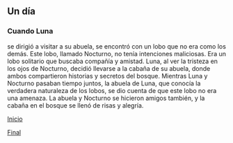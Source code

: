 ## Un día
### Cuando Luna

se dirigió a visitar a su abuela, se encontró con un lobo que no era como los 
demás. Este lobo, llamado Nocturno, no tenía intenciones maliciosas. Era un lobo solitario que 
buscaba compañía y amistad. Luna, al ver la tristeza en los ojos de Nocturno, decidió llevarse a la 
cabaña de su abuela, donde ambos compartieron historias y secretos del bosque.
Mientras Luna y Nocturno pasaban tiempo juntos, la abuela de Luna, que conocía la verdadera 
naturaleza de los lobos, se dio cuenta de que este lobo no era una amenaza. La abuela y Nocturno se 
hicieron amigos también, y la cabaña en el bosque se llenó de risas y alegría.

[Inicio](Inicio.md)

[Final](Final.md)

